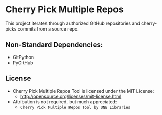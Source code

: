 # Cherry Pick Multiple Repos
This project iterates through authorized GitHub repositories and cherry-picks commits from a source repo.

## Non-Standard Dependencies:
+   GitPython
+   PyGitHub

## License
- Cherry Pick Multiple Repos Tool is licensed under the MIT License:
  - http://opensource.org/licenses/mit-license.html
- Attribution is not required, but much appreciated:
  - `Cherry Pick Multiple Repos Tool by UNB Libraries`
